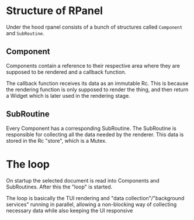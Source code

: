 # Structure of RPanel

Under the hood rpanel consists of a bunch of structures called `Component` and `SubRoutine`.


## Component
Components contain a reference to their respective area where they are supposed to be rendered and a callback function.

The callback function receives its data as an immutable Rc. This is because the rendering function is only supposed to render the thing, and then return a Widget which is later used in the rendering stage.

## SubRoutine
Every Component has a corresponding SubRoutine. The SubRoutine is responsible for collecting all the data needed by the renderer. This data is stored in the Rc "store", which is a Mutex.

# The loop
On startup the selected document is read into Components and SubRoutines. After this the "loop" is started.

The loop is basically the TUI rendering and "data collection"/"background services" running in parallel, allowing a non-blocking way of collecting necessary data while also keeping the UI responsive